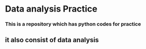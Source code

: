 # Data analysis Practice
### This is a repository which has python codes for practice 
## it also consist of data analysis
